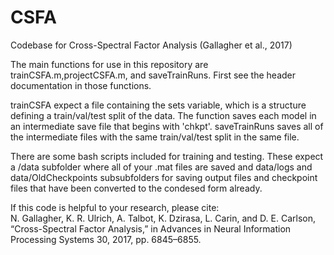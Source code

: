 # CSFA
Codebase for Cross-Spectral Factor Analysis (Gallagher et al., 2017)


The main functions for use in this repository are trainCSFA.m,projectCSFA.m, and saveTrainRuns. First see the header documentation in those functions.


trainCSFA expect a file containing the sets variable, which is a structure defining a train/val/test split of the data. The function saves each model in an intermediate save file that begins with 'chkpt'. saveTrainRuns saves all of the intermediate files with the same train/val/test split in the same file.


There are some bash scripts included for training and testing. These expect a /data subfolder where all of your .mat files are saved and data/logs and data/OldCheckpoints subsubfolders for saving output files and checkpoint files that have been converted to the condesed form already.


If this code is helpful to your research, please cite:  
N. Gallagher, K. R. Ulrich, A. Talbot, K. Dzirasa, L. Carin, and D. E. Carlson, “Cross-Spectral Factor Analysis,” in Advances in Neural Information Processing Systems 30, 2017, pp. 6845–6855.
